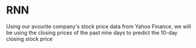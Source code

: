 # RNN
Using our avourite company's stock price data from Yahoo Finance, we will be using
the closing prices of the past nine days to predict the 10-day closing stock price
